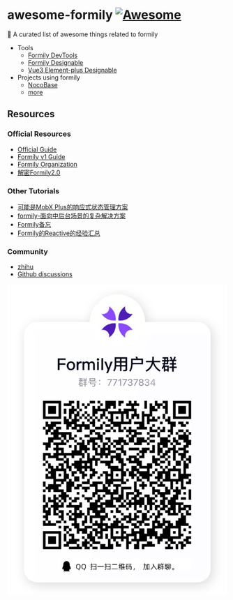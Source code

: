 # awesome-formily [![Awesome](https://awesome.re/badge.svg)](https://awesome.re)
🎉 A curated list of awesome things related to formily

* Tools
  * [Formily DevTools](https://chrome.google.com/webstore/detail/formily-devtools/kkocalmbfnplecdmbadaapgapdioecfm?hl=zh-CN)
  * [Formily Designable](https://designable-antd.formilyjs.org/)
  * [Vue3 Element-plus Designable](https://github.com/qq1037305420/element-plus)
* Projects using formily
  * [NocoBase](https://github.com/nocobase/nocobase)
  * [more](https://github.com/alibaba/formily/discussions/1405)


## Resources
### Official Resources
* [Official Guide](https://formilyjs.org/)
* [Formily v1 Guide](https://v1.formilyjs.org/#/bdCRC5/dzUZU8il)
* [Formily Organization](https://github.com/formilyjs)
* [解密Formily2.0](https://juejin.cn/post/6954278031464595486)

### Other Tutorials
* [可能是MobX Plus的响应式状态管理方案
](https://zhuanlan.zhihu.com/p/369682733)
* [formily-面向中后台场景的复杂解决方案](https://www.cnblogs.com/leomYili/p/13579690.html)
* [Formily备忘
](https://www.yuque.com/xjchenhao/development/formily)
* [Formily的Reactive的经验汇总](https://blog.fishedee.com/2021/07/13/Formily%E7%9A%84Reactive%E7%9A%84%E7%BB%8F%E9%AA%8C%E6%B1%87%E6%80%BB/)
### Community
* [zhihu](https://www.zhihu.com/column/uform)
* [Github discussions](https://github.com/alibaba/formily/discussions)

![qq](./assets/qq.png)